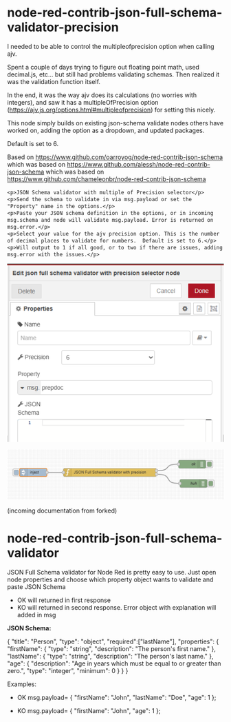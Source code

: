 # node-red-contrib-json-full-schema-validator-precision
I needed to be able to control the multipleofprecision option when calling ajv.

Spent a couple of days trying to figure out floating point math, used decimal.js, etc... but still had problems validating schemas.  Then realized it was the validation function itself.

In the end, it was the way ajv does its calculations (no worries with integers), and saw it has a multipleOfPrecision option (https://ajv.js.org/options.html#multipleofprecision) for setting this nicely.

This node simply builds on existing json-schema validate nodes others have worked on, adding the option as a dropdown, and updated packages.

Default is set to 6.

Based on https://www.github.com/oarroyog/node-red-contrib-json-schema
which was based on https://www.github.com/alessh/node-red-contrib-json-schema
which was based on https://www.github.com/chameleonbr/node-red-contrib-json-schema

    <p>JSON Schema validator with multiple of Precision selector</p>
    <p>Send the schema to validate in via msg.payload or set the "Property" name in the options.</p>
    <p>Paste your JSON schema definition in the options, or in incoming msg.schema and node will validate msg.payload. Error is returned on msg.error.</p>
    <p>Select your value for the ajv precision option. This is the number of decimal places to validate for numbers.  Default is set to 6.</p>
    <p>Will output to 1 if all good, or to two if there are issues, adding msg.error with the issues.</p>

![alt text](image.png)

![alt text](image-1.png)

(incoming documentation from forked)
# node-red-contrib-json-full-schema-validator
JSON Full Schema validator for Node Red is pretty easy to use.
Just open node properties and choose which property object wants to validate and paste JSON Schema
- OK will returned in first response
- KO will returned in second response. Error object with explanation will added in msg

**JSON Schema:**

{
  "title": "Person",
  "type": "object",
  "required":["lastName"],
  "properties": {
    "firstName": {
      "type": "string",
      "description": "The person's first name."
    },
    "lastName": {
      "type": "string",
      "description": "The person's last name."
    },
    "age": {
      "description": "Age in years which must be equal to or greater than zero.",
      "type": "integer",
      "minimum": 0
    }
  }
}

Examples:
- OK 
msg.payload= 
{
  "firstName": "John",
  "lastName": "Doe",
  "age": 1
};

- KO
msg.payload= 
{
  "firstName": "John",
  "age": 1
};
